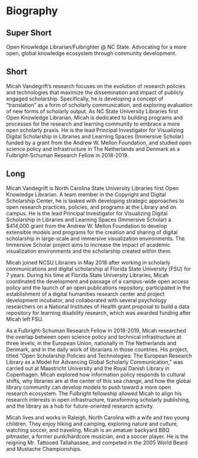 Biography
====
Super Short
---
Open Knowledge Librarian/Fulbrighter @ NC State. Advocating for a more open, global knowledge ecosystem through community development.

Short
---
Micah Vandegrift’s research focuses on the evolution of research policies and technologies that maximize the dissemination and impact of publicly engaged scholarship. Specifically, he is developing a concept of “translation” as a form of scholarly communication, and exploring evaluation of new forms of scholarly output. As NC State University Libraries first Open Knowledge Librarian, Micah is dedicated to building programs and processes for the research and learning community to embrace a more open scholarly praxis. He is the lead Principal Investigator for Visualizing Digital Scholarship in Libraries and Learning Spaces (Immersive Scholar) funded by a grant from the Andrew W. Mellon Foundation, and studied open science policy and infrastructure in The Netherlands and Denmark as a Fulbright-Schuman Research Fellow in 2018-2019. 

Long
---
Micah Vandegrift is North Carolina State University Libraries first Open Knowledge Librarian. A team member in the Copyright and Digital Scholarship Center, he is tasked with developing strategic approaches to open research practices, policies, and programs at the Library and on campus. He is the lead Principal Investigator for Visualizing Digital Scholarship in Libraries and Learning Spaces (Immersive Scholar) a $414,000 grant from the Andrew W. Mellon Foundation to develop extensible models and programs for the creation and sharing of digital scholarship in large-scale and immersive visualization environments. The Immersive Scholar project aims to increase the impact of academic visualization environments and the scholarship created within them.

Micah joined NCSU Libraries in May 2018 after working in scholarly communications and digital scholarship at Florida State University (FSU) for 7 years. During his time at Florida State University Libraries, Micah coordinated the development and passage of a campus-wide open access policy and the launch of an open publications repository, participated in the establishment of a digital humanities research center and project development incubator, and collaborated with several psychology researchers on a National Institutes of Health grant proposal to build a data repository for learning disability research, which was awarded funding after Micah left FSU.

As a Fulbright-Schuman Research Fellow in 2018-2019, Micah researched the overlap between open science policy and technical infrastructure at three levels; in the European Union, nationally in The Netherlands and Denmark, and in the daily work of librarians in those countries. His project, titled “Open Scholarship Policies and Technologies: The European Research Library as a Model for Advancing Global Scholarly Communication,” was carried out at Maastricht University and the Royal Danish Library in Copenhagen. Micah explored how information policy responds to cultural shifts, why libraries are at the center of this sea change, and how the global library community can develop models to push toward a more open research ecosystem. The Fulbright fellowship allowed Micah to align his research interests in open infrastructure, transforming scholarly publishing, and the library as a hub for future-oriented research activity.

Micah lives and works in Raleigh, North Carolina with a wife and two young children. They enjoy hiking and camping, exploring nature and culture, watching soccer, and traveling. Micah is an amatuer backyard BBQ pitmaster, a former punk/hardcore musician, and a soccer player. He is the reigning Mr. Tattooed Tallahassee, and competed in the 2005 World Beard and Mustache Championships.
